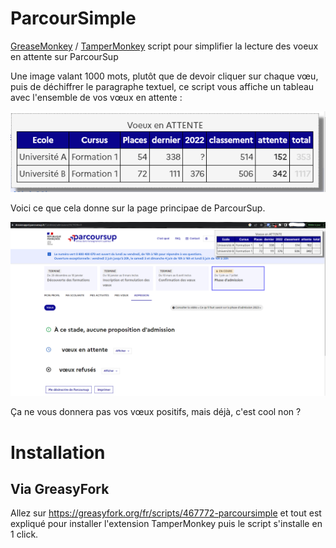 # ParcourSimple
[GreaseMonkey](https://addons.mozilla.org/en-US/firefox/addon/greasemonkey/) / [TamperMonkey](https://www.tampermonkey.net/index.php) script pour simplifier la lecture des voeux en attente sur ParcourSup

Une image valant 1000 mots, plutôt que de devoir cliquer sur chaque vœu, puis de déchiffrer le paragraphe textuel,
ce script vous affiche un tableau avec l'ensemble de vos vœux en attente : 

![Capture d'écran](ParcourSimpleTable.png "ParcourSimpleTable")

Voici ce que cela donne sur la page principae de ParcourSup. 

![Capture d'écran](ParcourSimple.png "ParcourSimple")

Ça ne vous donnera pas vos vœux positifs, mais déjà, c'est cool non ? 

# Installation 

## Via GreasyFork

Allez sur https://greasyfork.org/fr/scripts/467772-parcoursimple et tout est expliqué pour installer l'extension TamperMonkey puis le script s'installe en 1 click.


